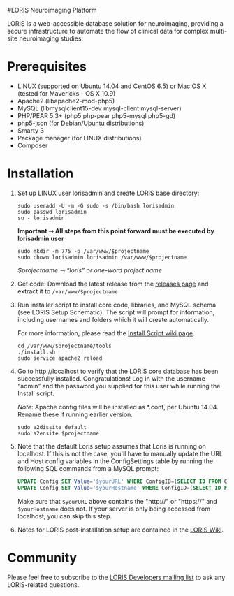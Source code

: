 #LORIS Neuroimaging Platform

LORIS is a web-accessible database solution for neuroimaging, providing a secure infrastructure to automate the flow of clinical data for complex multi-site neuroimaging studies.

# Prerequisites

 * LINUX (supported on Ubuntu 14.04 and CentOS 6.5) or Mac OS X (tested for Mavericks - OS X 10.9)
 * Apache2 (libapache2-mod-php5)
 * MySQL (libmysqlclient15-dev mysql-client mysql-server)
 * PHP/PEAR 5.3+ (php5 php-pear php5-mysql php5-gd)
 * php5-json (for Debian/Ubuntu distributions)
 * Smarty 3
 * Package manager (for LINUX distributions)
 * Composer

# Installation

1. Set up LINUX user lorisadmin and create LORIS base directory:

    ```
    sudo useradd -U -m -G sudo -s /bin/bash lorisadmin
    sudo passwd lorisadmin
    su - lorisadmin
    ```

    <b>Important ⇾ All steps from this point forward must be executed by lorisadmin user</b>

    ```
    sudo mkdir -m 775 -p /var/www/$projectname
    sudo chown lorisadmin.lorisadmin /var/www/$projectname
    ```

    <i>$projectname ⇾ “loris” or one-word project name</i>

2. Get code:
    Download the latest release from the [releases page](https://github.com/aces/Loris/releases) and
    extract it to `/var/www/$projectname`

3. Run installer script to install core code, libraries, and MySQL schema (see LORIS Setup Schematic). The script will prompt for information, including usernames and folders which it will create automatically.

    For more information, please read the [Install Script wiki page](https://github.com/aces/Loris/wiki/Install-Script).

    ```
    cd /var/www/$projectname/tools
    ./install.sh
    sudo service apache2 reload
    ```

4. Go to http://localhost to verify that the LORIS core database has been successfully installed. Congratulations!
Log in with the username “admin” and the password you supplied for this user while running the Install script.

    _Note_: Apache config files will be installed as *.conf, per Ubuntu 14.04. Rename these if running earlier version.

    ```
    sudo a2dissite default
    sudo a2ensite $projectname
    ```
5. Note that the default Loris setup assumes that Loris is running on localhost. If this
is not the case, you'll have to manually update the URL and Host config variables in the
ConfigSettings table by running the following SQL commands from a MySQL prompt:

    ```SQL
    UPDATE Config SET Value='$yourURL' WHERE ConfigID=(SELECT ID FROM ConfigSettings WHERE Name='url');
    UPDATE Config SET Value='$yourHostname' WHERE ConfigID=(SELECT ID FROM ConfigSettings WHERE Name='host');
    ```

    Make sure that `$yourURL` above contains the "http://" or "https://" and `$yourHostname` does not. If your server is only being accessed from localhost, you can skip this step.

6. Notes for LORIS post-installation setup are contained in the [LORIS Wiki](https://github.com/aces/Loris/wiki/Setup).

# Community
Please feel free to subscribe to the [LORIS Developers mailing list](http://www.bic.mni.mcgill.ca/mailman/listinfo/loris-dev) to ask any LORIS-related questions.
